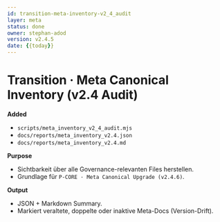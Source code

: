```yaml
---
id: transition-meta-inventory-v2_4_audit
layer: meta
status: done
owner: stephan-adod
version: v2.4.5
date: {{today}}
---
```


# Transition · Meta Canonical Inventory (v2.4 Audit)

**Added**
- `scripts/meta_inventory_v2_4_audit.mjs`
- `docs/reports/meta_inventory_v2.4.json`
- `docs/reports/meta_inventory_v2.4.md`

**Purpose**
- Sichtbarkeit über alle Governance-relevanten Files herstellen.
- Grundlage für `P-CORE · Meta Canonical Upgrade (v2.4.6)`.

**Output**
- JSON + Markdown Summary.
- Markiert veraltete, doppelte oder inaktive Meta-Docs (Version-Drift).
